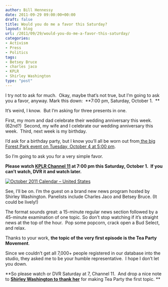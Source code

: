 ```yaml
---
author: Bill Hennessy
date: 2011-09-29 09:00:00+00:00
draft: false
title: Would you do me a favor this Saturday?
layout: blog
url: /2011/09/29/would-you-do-me-a-favor-this-saturday/
categories:
- Activism
- Press
- Politics
tags:
- Betsey Bruce
- charles jaco
- KPLR
- Shirley Washington
type: "post"
---
```


I try not to ask for much.  Okay, maybe that’s not true, but I’m going to ask you a favor, anyway. Mark this down:  **7:00 pm, Saturday, October 1.  **

It’s weird, I know.  But I’m asking for three presents in one.

First, my mom and dad celebrate their wedding anniversary this week. (62nd?)  Second, my wife and I celebrate our wedding anniversary this week.  Third, next week is my birthday.

I’d ask for a birthday party, but I know you’ll all be worn out from[ the big Forest Park event on Tuesday, October 4 at 5:00 pm](https://stlouisteaparty.com/2011/09/27/event-who-else-wants-a-windmill-rally/).

So I’m going to ask you for a very simple favor.

**Please watch **[**KPLR Channel 11**](https://www.kplr11.com/)** at 7:00 pm this Saturday, October 1.  If you can’t watch, DVR it and watch later.**

[![October 2011 Calendar – United States](https://hennessysview.com/wp-content/uploads/2011/09/October-2011-Calendar-United-States_thumb.png)
](https://hennessysview.com/wp-content/uploads/2011/09/October-2011-Calendar-United-States.png)

See, I’ll be on. I’m the guest on a brand new news program hosted by Shirley Washington. Panelists include Charles Jaco and Betsey Bruce. (It could be lively!)

The format sounds great: a 15-minute regular news section followed by a 45-minute examination of one topic. So don’t stop watching if it’s straight news at the top of the hour.  Pop some popcorn, crack open a Bud Select, and relax.

Thanks to your work, **the topic of the very first episode is the Tea Party Movement**.

Since we couldn’t get all 7,000+ people registered in our database into the studio, they asked me to be your humble representative.  I hope I don’t let you down.

**So please watch or DVR Saturday at 7, Channel 11.  And drop a nice note to **[**Shirley Washington to thank her**](mailto:shirley.washington@tvstl.com/)** for making Tea Party the first topic. **
